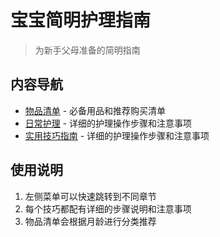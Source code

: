 # 宝宝简明护理指南

> 为新手父母准备的简明指南

## 内容导航

- [物品清单](物品.md) - 必备用品和推荐购买清单
- [日常护理](日常护理.md) - 详细的护理操作步骤和注意事项
- [实用技巧指南](实用技巧指南.md) - 详细的护理操作步骤和注意事项

## 使用说明

1. 左侧菜单可以快速跳转到不同章节
2. 每个技巧都配有详细的步骤说明和注意事项
3. 物品清单会根据月龄进行分类推荐
